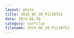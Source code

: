 ```yaml
---
layout: photo
title: 2019_06_20_P1130752
date: 2019-06-20
category: surfclub
filename: 2019_06_20_P1130752
---
```

